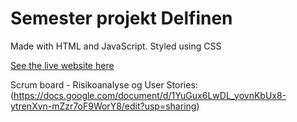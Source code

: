 # Semester projekt Delfinen

Made with HTML and JavaScript. Styled using CSS

[See the live website here](https://sebbex1337.github.io/Semester-projekt-delfinen/)

Scrum board - Risikoanalyse og User Stories: (https://docs.google.com/document/d/1YuGux6LwDL_yovnKbUx8-ytrenXvn-mZzr7oF9WorY8/edit?usp=sharing)

